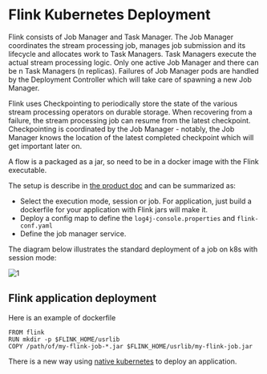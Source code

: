 # Flink Kubernetes Deployment

Flink consists of Job Manager and Task Manager. The Job Manager coordinates the stream processing job, manages job submission and its lifecycle and allocates work to Task Managers. Task Managers execute the actual stream processing logic. Only one active Job Manager and there can be n Task Managers (n replicas).
Failures of Job Manager pods are handled by the Deployment Controller which will take care of spawning a new Job Manager.

Flink uses Checkpointing to periodically store the state of the various stream processing operators on durable storage. When recovering from a failure, the stream processing job can resume from the latest checkpoint. Checkpointing is coordinated by the Job Manager - notably, the Job Manager knows the location of the latest completed checkpoint which will get important later on.

A flow is a packaged as a jar, so need to be in a docker image with the Flink executable.

The setup is describe in [the product doc](https://ci.apache.org/projects/flink/flink-docs-stable/ops/deployment/kubernetes.html#deploy-flink-cluster-on-kubernetes) and can be summarized as:

* Select the execution mode, session or job. For application, just build a dockerfile for your application with Flink jars will make it.
* Deploy a config map to define the `log4j-console.properties` and `flink-conf.yaml`
* Define the job manager service.

The diagram below illustrates the standard deployment of a job on k8s with session mode:

 ![1](https://ci.apache.org/projects/flink/flink-docs-release-1.11/fig/FlinkOnK8s.svg)
 
## Flink application deployment

Here is an example of dockerfile
```
FROM flink
RUN mkdir -p $FLINK_HOME/usrlib
COPY /path/of/my-flink-job-*.jar $FLINK_HOME/usrlib/my-flink-job.jar
```

There is a new way using [native kubernetes](https://ci.apache.org/projects/flink/flink-docs-release-1.11/ops/deployment/native_kubernetes.html) to deploy an application.